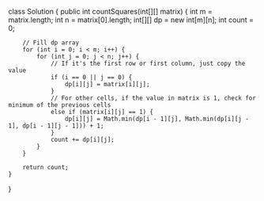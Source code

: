 class Solution {
    public int countSquares(int[][] matrix) {
        int m = matrix.length;
        int n = matrix[0].length;
        int[][] dp = new int[m][n];
        int count = 0;

        // Fill dp array
        for (int i = 0; i < m; i++) {
            for (int j = 0; j < n; j++) {
                // If it's the first row or first column, just copy the value
                if (i == 0 || j == 0) {
                    dp[i][j] = matrix[i][j];
                } 
                // For other cells, if the value in matrix is 1, check for minimum of the previous cells
                else if (matrix[i][j] == 1) {
                    dp[i][j] = Math.min(dp[i - 1][j], Math.min(dp[i][j - 1], dp[i - 1][j - 1])) + 1;
                }
                count += dp[i][j];
            }
        }

        return count;
    }
}
